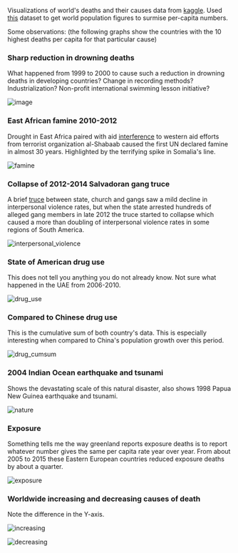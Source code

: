 Visualizations of world's deaths and their causes data from [kaggle](https://www.kaggle.com/datasets/madhurpant/world-deaths-and-causes-1990-2019).
Used [this](https://www.kaggle.com/datasets/iamsouravbanerjee/world-population-dataset) dataset to get world population figures to surmise per-capita numbers.

Some observations:
(the following graphs show the countries with the 10 highest deaths per capita for that particular cause)

### Sharp reduction in drowning deaths
What happened from 1999 to 2000 to cause such a reduction in drowning deaths in developing countries? Change in recording methods? Industrialization? Non-profit international swimming lesson initiative? 


![image](images/drowning.png)


### East African famine 2010-2012
Drought in East Africa paired with aid [interference](https://en.wikipedia.org/wiki/2011_East_Africa_drought#security) to western aid efforts from terrorist organization al-Shabaab caused the first UN declared famine in almost 30 years. Highlighted by the terrifying spike in Somalia's line.

![famine](images/famine.png)

### Collapse of 2012-2014 Salvadoran gang truce
A brief [truce](https://en.wikipedia.org/wiki/2012%E2%80%932014_Salvadoran_gang_truce) between state, church and gangs saw a mild decline in interpersonal violence rates, but when the state arrested hundreds of alleged gang members in late 2012 the truce started to collapse which caused a more than doubling of interpersonal violence rates in some regions of South America.

![interpersonal_violence](images/interpersonal_viol.png)


### State of American drug use
This does not tell you anything you do not already know. Not sure what happened in the UAE from 2006-2010.

![drug_use](images/druguse.png)

### Compared to Chinese drug use

This is the cumulative sum of both country's data. This is especially interesting when compared to China's population growth over this period.

![drug_cumsum](images/drugcumsum.png)



### 2004 Indian Ocean earthquake and tsunami
Shows the devastating scale of this natural disaster, also shows 1998 Papua New Guinea earthquake and tsunami. 

![nature](images/nature.png)

### Exposure
Something tells me the way greenland reports exposure deaths is to report whatever number gives the same per capita rate year over year. From about 2005 to 2015 these Eastern European countries reduced exposure deaths by about a quarter.  


![exposure](images/exposure.png)

### Worldwide increasing and decreasing causes of death

Note the difference in the Y-axis. 

![increasing](images/increasing.png)

![decreasing](images/decreasing.png)


 
